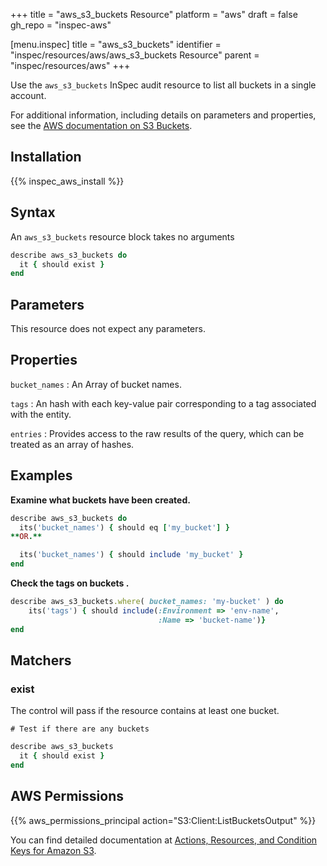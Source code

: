 +++
title = "aws_s3_buckets Resource"
platform = "aws"
draft = false
gh_repo = "inspec-aws"

[menu.inspec]
title = "aws_s3_buckets"
identifier = "inspec/resources/aws/aws_s3_buckets Resource"
parent = "inspec/resources/aws"
+++

Use the `aws_s3_buckets` InSpec audit resource to list all buckets in a single account.

For additional information, including details on parameters and properties, see the [AWS documentation on S3 Buckets](https://docs.aws.amazon.com/AmazonS3/latest/dev/UsingBucket.html).

## Installation

{{% inspec_aws_install %}}

## Syntax

An `aws_s3_buckets` resource block takes no arguments

```ruby
describe aws_s3_buckets do
  it { should exist }
end
```

## Parameters

This resource does not expect any parameters.

## Properties

`bucket_names`
: An Array of bucket names.

`tags`
: An hash with each key-value pair corresponding to a tag associated with the entity.

`entries`
: Provides access to the raw results of the query, which can be treated as an array of hashes.

## Examples

**Examine what buckets have been created.**

```ruby
describe aws_s3_buckets do
  its('bucket_names') { should eq ['my_bucket'] }
**OR.**

  its('bucket_names') { should include 'my_bucket' }
end
```

**Check the tags on buckets                .**

```ruby
describe aws_s3_buckets.where( bucket_names: 'my-bucket' ) do
    its('tags') { should include(:Environment => 'env-name',
                                 :Name => 'bucket-name')}
end
```

## Matchers

### exist

The control will pass if the resource contains at least one bucket.

    # Test if there are any buckets
```ruby
describe aws_s3_buckets
  it { should exist }
end
```

## AWS Permissions

{{% aws_permissions_principal action="S3:Client:ListBucketsOutput" %}}

You can find detailed documentation at [Actions, Resources, and Condition Keys for Amazon S3](https://docs.aws.amazon.com/IAM/latest/UserGuide/list_amazons3.html).
